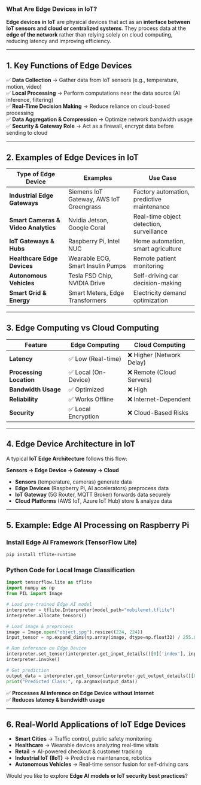 ### **What Are Edge Devices in IoT?**  

**Edge devices in IoT** are physical devices that act as an **interface between IoT sensors and cloud or centralized systems**. They process data at the **edge of the network** rather than relying solely on cloud computing, reducing latency and improving efficiency.  

---

## **1. Key Functions of Edge Devices**  
✅ **Data Collection** → Gather data from IoT sensors (e.g., temperature, motion, video)  
✅ **Local Processing** → Perform computations near the data source (AI inference, filtering)  
✅ **Real-Time Decision Making** → Reduce reliance on cloud-based processing  
✅ **Data Aggregation & Compression** → Optimize network bandwidth usage  
✅ **Security & Gateway Role** → Act as a firewall, encrypt data before sending to cloud  

---

## **2. Examples of Edge Devices in IoT**  

| **Type of Edge Device** | **Examples** | **Use Case** |
|------------------|----------------------|-----------------------------|
| **Industrial Edge Gateways** | Siemens IoT Gateway, AWS IoT Greengrass | Factory automation, predictive maintenance |
| **Smart Cameras & Video Analytics** | Nvidia Jetson, Google Coral | Real-time object detection, surveillance |
| **IoT Gateways & Hubs** | Raspberry Pi, Intel NUC | Home automation, smart agriculture |
| **Healthcare Edge Devices** | Wearable ECG, Smart Insulin Pumps | Remote patient monitoring |
| **Autonomous Vehicles** | Tesla FSD Chip, NVIDIA Drive | Self-driving car decision-making |
| **Smart Grid & Energy** | Smart Meters, Edge Transformers | Electricity demand optimization |

---

## **3. Edge Computing vs Cloud Computing**  

| **Feature**        | **Edge Computing** | **Cloud Computing** |
|--------------------|-------------------|---------------------|
| **Latency**       | ✅ Low (Real-time) | ❌ Higher (Network Delay) |
| **Processing Location** | ✅ Local (On-Device) | ❌ Remote (Cloud Servers) |
| **Bandwidth Usage** | ✅ Optimized | ❌ High |
| **Reliability**    | ✅ Works Offline | ❌ Internet-Dependent |
| **Security**      | ✅ Local Encryption | ❌ Cloud-Based Risks |

---

## **4. Edge Device Architecture in IoT**  

A typical **IoT Edge Architecture** follows this flow:  

**Sensors → Edge Device → Gateway → Cloud**  

- **Sensors** (temperature, cameras) generate data  
- **Edge Devices** (Raspberry Pi, AI accelerators) preprocess data  
- **IoT Gateway** (5G Router, MQTT Broker) forwards data securely  
- **Cloud Platforms** (AWS IoT, Azure IoT Hub) store & analyze data  

---

## **5. Example: Edge AI Processing on Raspberry Pi**  

### **Install Edge AI Framework (TensorFlow Lite)**
```sh
pip install tflite-runtime
```

### **Python Code for Local Image Classification**
```python
import tensorflow.lite as tflite
import numpy as np
from PIL import Image

# Load pre-trained Edge AI model
interpreter = tflite.Interpreter(model_path="mobilenet.tflite")
interpreter.allocate_tensors()

# Load image & preprocess
image = Image.open("object.jpg").resize((224, 224))
input_tensor = np.expand_dims(np.array(image, dtype=np.float32) / 255.0, axis=0)

# Run inference on Edge Device
interpreter.set_tensor(interpreter.get_input_details()[0]['index'], input_tensor)
interpreter.invoke()

# Get prediction
output_data = interpreter.get_tensor(interpreter.get_output_details()[0]['index'])
print("Predicted Class:", np.argmax(output_data))
```

✅ **Processes AI inference on Edge Device without Internet**  
✅ **Reduces latency & bandwidth usage**  

---

## **6. Real-World Applications of IoT Edge Devices**  
- **Smart Cities** → Traffic control, public safety monitoring  
- **Healthcare** → Wearable devices analyzing real-time vitals  
- **Retail** → AI-powered checkout & customer tracking  
- **Industrial IoT (IIoT)** → Predictive maintenance, robotics  
- **Autonomous Vehicles** → Real-time sensor fusion for self-driving cars  

Would you like to explore **Edge AI models or IoT security best practices**?